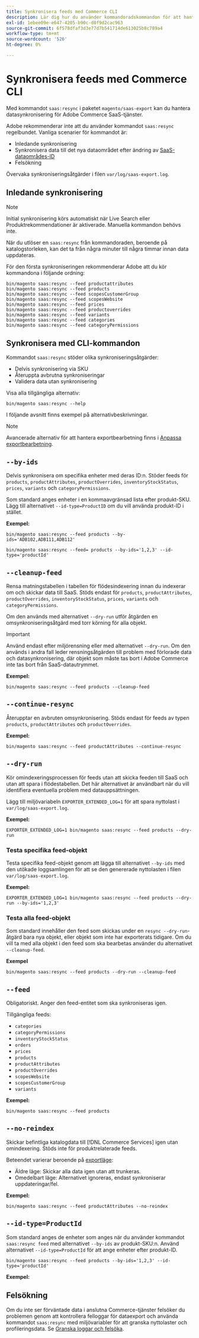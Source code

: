 ```yaml
---
title: Synkronisera feeds med Commerce CLI
description: Lär dig hur du använder kommandoradskommandon för att hantera feeds och processer för  [!DNL data export extension] for Adobe Commerce SaaS-tjänster.
exl-id: 1ebee09e-e647-4205-b90c-d0f9d2cac963
source-git-commit: 6f578dfaf3d3e77d7b541714de613025b8c789a4
workflow-type: tm+mt
source-wordcount: '526'
ht-degree: 0%

---
```


# Synkronisera feeds med Commerce CLI

Med kommandot `saas:resync` i paketet `magento/saas-export` kan du hantera datasynkronisering för Adobe Commerce SaaS-tjänster.

Adobe rekommenderar inte att du använder kommandot `saas:resync` regelbundet. Vanliga scenarier för kommandot är:

- Inledande synkronisering
- Synkronisera data till det nya dataområdet efter ändring av [SaaS-dataområdes-ID](https://experienceleague.adobe.com/sv/docs/commerce-admin/config/services/saas)
- Felsökning

Övervaka synkroniseringsåtgärder i filen `var/log/saas-export.log`.

## Inledande synkronisering

>[!NOTE]
>
>Initial synkronisering körs automatiskt när Live Search eller Produktrekommendationer är aktiverade. Manuella kommandon behövs inte.

När du utlöser en `saas:resync` från kommandoraden, beroende på katalogstorleken, kan det ta från några minuter till några timmar innan data uppdateras.

För den första synkroniseringen rekommenderar Adobe att du kör kommandona i följande ordning:

```shell
bin/magento saas:resync --feed productattributes
bin/magento saas:resync --feed products
bin/magento saas:resync --feed scopesCustomerGroup
bin/magento saas:resync --feed scopesWebsite
bin/magento saas:resync --feed prices
bin/magento saas:resync --feed productoverrides
bin/magento saas:resync --feed variants
bin/magento saas:resync --feed categories
bin/magento saas:resync --feed categoryPermissions
```

## Synkronisera med CLI-kommandon

Kommandot `saas:resync` stöder olika synkroniseringsåtgärder:

- Delvis synkronisering via SKU
- Återuppta avbrutna synkroniseringar
- Validera data utan synkronisering

Visa alla tillgängliga alternativ:

```shell
bin/magento saas:resync --help
```

I följande avsnitt finns exempel på alternativbeskrivningar.


>[!NOTE]
>
>Avancerade alternativ för att hantera exportbearbetning finns i [Anpassa exportbearbetning](customize-export-processing.md).

## `--by-ids`

Delvis synkronisera om specifika enheter med deras ID:n. Stöder feeds för `products`, `productAttributes`, `productOverrides`, `inventoryStockStatus`, `prices`, `variants` och `categoryPermissions`.

Som standard anges enheter i en kommaavgränsad lista efter produkt-SKU. Lägg till alternativet `--id-type=ProductID` om du vill använda produkt-ID i stället.

**Exempel:**

```shell
bin/magento saas:resync --feed products --by-ids='ADB102,ADB111,ADB112'

bin/magento saas:resync --feed= products --by-ids='1,2,3' --id-type='productId'
```


## `--cleanup-feed`

Rensa matningstabellen i tabellen för flödesindexering innan du indexerar om och skickar data till SaaS. Stöds endast för `products`, `productAttributes`, `productOverrides`, `inventoryStockStatus`, `prices`, `variants` och `categoryPermissions`.

Om den används med alternativet `--dry-run` utför åtgärden en omsynkroniseringsåtgärd med torr körning för alla objekt.

>[!IMPORTANT]
>
>Använd endast efter miljörensning eller med alternativet `--dry-run`. Om den används i andra fall leder rensningsåtgärden till problem med förlorade data och datasynkronisering, där objekt som måste tas bort i Adobe Commerce inte tas bort från SaaS-datautrymmet.

**Exempel:**

```shell
bin/magento saas:resync --feed products --cleanup-feed
```

## `--continue-resync`

Återupptar en avbruten omsynkronisering. Stöds endast för feeds av typen `products`, `productAttributes` och `productOverrides`.

**Exempel:**

```shell
bin/magento saas:resync --feed productAttributes --continue-resync
```

## `--dry-run`

Kör omindexeringsprocessen för feeds utan att skicka feeden till SaaS och utan att spara i flödestabellen. Det här alternativet är användbart när du vill identifiera eventuella problem med datauppsättningen.

Lägg till miljövariabeln `EXPORTER_EXTENDED_LOG=1` för att spara nyttolast i `var/log/saas-export.log`.

**Exempel:**

```shell
EXPORTER_EXTENDED_LOG=1 bin/magento saas:resync --feed products --dry-run
```

### Testa specifika feed-objekt

Testa specifika feed-objekt genom att lägga till alternativet `--by-ids` med den utökade loggsamlingen för att se den genererade nyttolasten i filen `var/log/saas-export.log`.

**Exempel:**

```shell
EXPORTER_EXTENDED_LOG=1 bin/magento saas:resync --feed products --dry-run --by-ids='1,2,3'
```

### Testa alla feed-objekt

Som standard innehåller den feed som skickas under en `resync --dry-run`-åtgärd bara nya objekt, eller objekt som inte har exporterats tidigare. Om du vill ta med alla objekt i den feed som ska bearbetas använder du alternativet `--cleanup-feed`.

**Exempel**

```shell
bin/magento saas:resync --feed products --dry-run --cleanup-feed
```

## `--feed`

Obligatoriskt. Anger den feed-entitet som ska synkroniseras igen.

Tillgängliga feeds:

- `categories`
- `categoryPermissions`
- `inventoryStockStatus`
- `orders`
- `prices`
- `products`
- `productAttributes`
- `productOverrides`
- `scopesWebsite`
- `scopesCustomerGroup`
- `variants`

**Exempel:**

```shell
bin/magento saas:resync --feed products
```

## `--no-reindex`

Skickar befintliga katalogdata till [!DNL Commerce Services] igen utan omindexering. Stöds inte för produktrelaterade feeds.

Beteendet varierar beroende på [exportläge](data-synchronization.md#synchronization-modes):

- Äldre läge: Skickar alla data igen utan att trunkeras.
- Omedelbart läge: Alternativet ignoreras, endast synkroniserar uppdateringar/fel.

**Exempel:**

```shell
bin/magento saas:resync --feed productAttributes --no-reindex
```

## `--id-type=ProductId`

Som standard anges de enheter som anges när du använder kommandot `saas:resync feed` med alternativet `--by-ids` av produkt-SKU:n. Använd alternativet `--id-type=ProductId` för att ange enheter efter produkt-ID.

```shell
bin/magento saas:resync --feed products --by-ids='1,2,3' --id-type='productId'
```

**Exempel:**

## Felsökning

Om du inte ser förväntade data i anslutna Commerce-tjänster felsöker du problemen genom att kontrollera felloggar för dataexport och använda kommandot `saas:resync` med miljövariabler för att granska nyttolaster och profileringsdata. Se [Granska loggar och felsöka](troubleshooting-logging.md).
